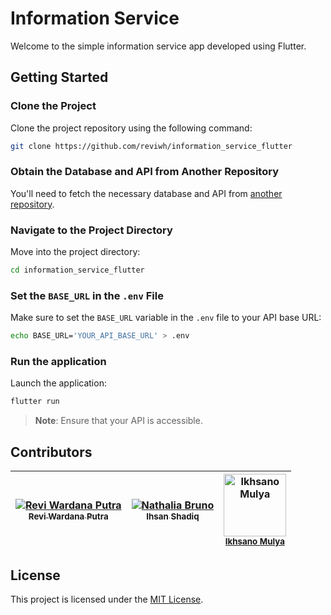 # Information Service

Welcome to the simple information service app developed using Flutter.

## Getting Started

### Clone the Project

Clone the project repository using the following command:

```bash
git clone https://github.com/reviwh/information_service_flutter
```

### Obtain the Database and API from Another Repository

You'll need to fetch the necessary database and API from [another repository](https://github.com/reviwh/information_service_php).

### Navigate to the Project Directory

Move into the project directory:

```bash
cd information_service_flutter
```

### Set the `BASE_URL` in the `.env` File

Make sure to set the `BASE_URL` variable in the `.env` file to your API base URL:

```bash
echo BASE_URL='YOUR_API_BASE_URL' > .env
```

### Run the application
Launch the application:
```bash
flutter run
```

> **Note**: Ensure that your API is accessible.

## Contributors

| [![Revi Wardana Putra](https://avatars.githubusercontent.com/reviwh?s=100)<br /><sub>Revi Wardana Putra</sub>](https://github.com/reviwh) | [![Nathalia Bruno](https://avatars.githubusercontent.com/ihsan005?s=100)<br /><sub>Ihsan Shadiq</sub>](https://github.com/ihsan005) | <img src="https://avatars.githubusercontent.com/IkhsanoMulya" alt="Ikhsano Mulya" width=100 /><br /><sub>[Ikhsano Mulya](https://github.com/IkhsanoMulya)</sub>
| :---: | :---: | :---: | 

## License

This project is licensed under the [MIT License](/LICENSE).